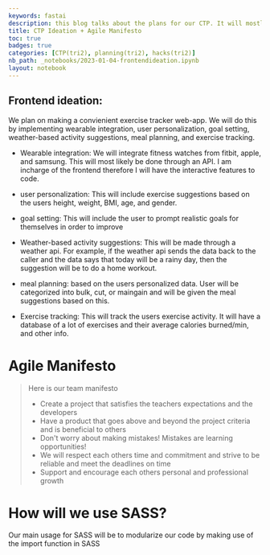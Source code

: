 ```yaml
---
keywords: fastai
description: this blog talks about the plans for our CTP. It will mostly dicuss the frontend development with a touch on the group roles/responsibilities.
title: CTP Ideation + Agile Manifesto
toc: true
badges: true
categories: [CTP(tri2), planning(tri2), hacks(tri2)]
nb_path: _notebooks/2023-01-04-frontendideation.ipynb
layout: notebook
---
```


<!--
#################################################
### THIS FILE WAS AUTOGENERATED! DO NOT EDIT! ###
#################################################
# file to edit: _notebooks/2023-01-04-frontendideation.ipynb
-->

<div class="container" id="notebook-container">
        
<div class="cell border-box-sizing text_cell rendered"><div class="inner_cell">
<div class="text_cell_render border-box-sizing rendered_html">
<h2 id="Frontend-ideation:">Frontend ideation:<a class="anchor-link" href="#Frontend-ideation:"> </a></h2><p>We plan on making a convienient exercise tracker web-app. We will do this by implementing wearable integration, user personalization, goal setting, weather-based activity suggestions, meal planning, and exercise tracking.</p>
<ul>
<li><p>Wearable integration: We will integrate fitness watches from fitbit, apple, and samsung. This will most likely be done through an API. I am incharge of the frontend therefore I will have the interactive features to code.</p>
</li>
<li><p>user personalization: This will include exercise suggestions based on the users height, weight, BMI, age, and gender.</p>
</li>
<li><p>goal setting: This will include the user to prompt realistic goals for themselves in order to improve</p>
</li>
<li><p>Weather-based activity suggestions: This will be made through a weather api. For example, if the weather api sends the data back to the caller and the data says that today will be a rainy day, then the suggestion will be to do a home workout.</p>
</li>
<li><p>meal planning: based on the users personalized data. User will be categorized into bulk, cut, or maingain and will be given the meal suggestions based on this.</p>
</li>
<li><p>Exercise tracking: This will track the users exercise activity. It will have a database of a lot of exercises and their average calories burned/min, and other info.</p>
</li>
</ul>

</div>
</div>
</div>
<div class="cell border-box-sizing text_cell rendered"><div class="inner_cell">
<div class="text_cell_render border-box-sizing rendered_html">
<h1 id="Agile-Manifesto">Agile Manifesto<a class="anchor-link" href="#Agile-Manifesto"> </a></h1><blockquote><p>Here is our team manifesto</p>
<ul>
<li>Create a project that satisfies the teachers expectations and the developers</li>
<li>Have a product that goes above and beyond the project criteria and is beneficial to others</li>
<li>Don't worry about making mistakes! Mistakes are learning opportunities!</li>
<li>We will respect each others time and commitment and strive to be reliable and meet the deadlines on time</li>
<li>Support and encourage each others personal and professional growth</li>
</ul>
</blockquote>

</div>
</div>
</div>
<div class="cell border-box-sizing text_cell rendered"><div class="inner_cell">
<div class="text_cell_render border-box-sizing rendered_html">
<h1 id="How-will-we-use-SASS?">How will we use SASS?<a class="anchor-link" href="#How-will-we-use-SASS?"> </a></h1><p>Our main usage for SASS will be to modularize our code by making use of the import function in SASS</p>

</div>
</div>
</div>
</div>
 

